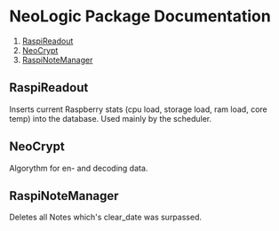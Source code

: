 # NeoLogic Package Documentation

1. [RaspiReadout](#raspireadout)
2. [NeoCrypt](#neocrypt)
3. [RaspiNoteManager](#raspinotemanager)

## RaspiReadout
Inserts current Raspberry stats (cpu load, storage load, ram load, core temp) into the database. Used mainly by the scheduler.

## NeoCrypt
Algorythm for en- and decoding data.

## RaspiNoteManager
Deletes all Notes which's clear_date was surpassed.

